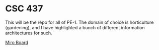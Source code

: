 # CSC 437
This will be the repo for all of PE-1. The domain of choice is horticulture (gardening), and I have highlighted a bunch of different information architectures for such.

[Miro Board](https://miro.com/app/board/uXjVN7OedA4=/)
